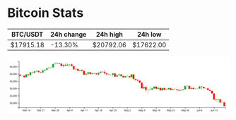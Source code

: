 # Bitcoin Stats

BTC/USDT|24h change|24h high|24h low|
|---|---|---|---|
|$17915.18|-13.30%|$20792.06|$17622.00|

<img src="./chart.svg">
